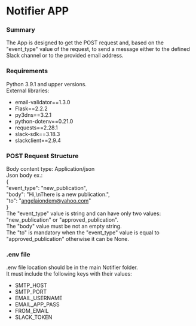 # Notifier APP 
### Summary
The App is designed to get the POST request and, based on the "event_type" value of the request, to send a message either to the defined Slack channel or to the provided email address.

### Requirements
Python 3.9.1 and upper versions.\
External libraries: 
- email-validator==1.3.0 
- Flask==2.2.2 
- py3dns==3.2.1
- python-dotenv==0.21.0 
- requests==2.28.1 
- slack-sdk==3.18.3 
- slackclient==2.9.4 

### POST Request Structure
Body content type: Application/json \
Json body ex.: \
{ \
  "event_type": "new_publication", \
  "body": "Hi,\nThere is a new publication.", \
  "to": "angelaiondem@yahoo.com"\
} \
The "event_type" value is string and can have only two values: "new_publication" or "approved_publication". \
The "body" value must be not an empty string. \
The "to" is mandatory when the "event_type" value is equal to "approved_publication" otherwise it can be None.


### .env file
.env file location should be in the main Notifier folder. \
It must include the following keys with their values: 
- SMTP_HOST
- SMTP_PORT
- EMAIL_USERNAME
- EMAIL_APP_PASS
- FROM_EMAIL
- SLACK_TOKEN
